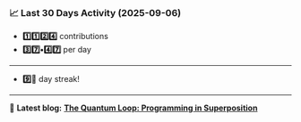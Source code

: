 <!--START_STATS-->
### 📈 Last 30 Days Activity (2025-09-06)  
- **1️⃣1️⃣2️⃣4️⃣** contributions  
- **3️⃣7️⃣•4️⃣7️⃣** per day
---
- **9️⃣🎱** day streak!
---
📝 **Latest blog:** [**The Quantum Loop: Programming in Superposition**](https://andriak.com/blog/quantum-loop)
<!--END_STATS-->
